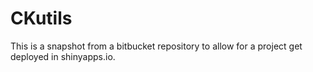 # CKutils

This is a snapshot from a bitbucket repository to allow for a project get deployed in shinyapps.io.
